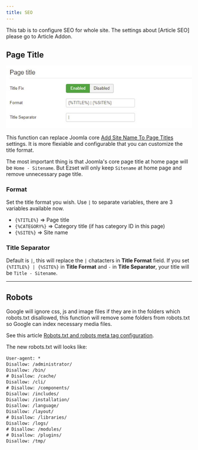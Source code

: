 ```yaml
---
title: SEO
---
```


This tab is to configure SEO for whole site. The settings about [Article SEO] please go to Article Addon.

## Page Title

![](p-2017-10-25-021.jpg)

This function can replace Joomla core [Add Site Name To Page Titles](https://docs.joomla.org/J3.x:Global_configuration#SEO_Settings_Group) settings. It is more flexiable and configurable that you can customize the title format. 

The most important thing is that Joomla's core page title at home page will be `Home - Sitename`. But Ezset will only keep `Sitename` at home page and remove unnecessary page title.

### Format

Set the title format you wish. Use `|` to separate variables, there are 3 variables available now.

- `{%TITLE%}` => Page title
- `{%CATEGORY%}` => Category title (if has category ID in this page)
- `{%SITE%}` => Site name

### Title Separator

Default is `|`, this will replace the `|` chatacters in **Title Format** field. If you set `{%TITLE%} | {%SITE%}` in **Title Format** and `-` in **Title Separator**, your title will be `Title - Sitename`.

-----

## Robots

Google will ignore css, js and image files if they are in the folders which robots.txt disallowed, this function will remove some folders from robots.txt so Google can index necessary media files.

See this article [Robots.txt and robots meta tag configuration](https://joomlaseo.com/checklist/robots-txt-for-search-engines).

The new robots.txt will looks like:

```
User-agent: *
Disallow: /administrator/
Disallow: /bin/
# Disallow: /cache/
Disallow: /cli/
# Disallow: /components/
Disallow: /includes/
Disallow: /installation/
Disallow: /language/
Disallow: /layout/
# Disallow: /libraries/
Disallow: /logs/
# Disallow: /modules/
# Disallow: /plugins/
Disallow: /tmp/
```



